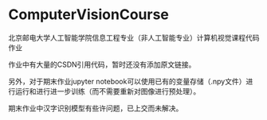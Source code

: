 # ComputerVisionCourse
北京邮电大学人工智能学院信息工程专业（非人工智能专业）计算机视觉课程代码作业

作业中有大量的CSDN引用代码，暂时还没有添加原文链接。

另外，对于期末作业jupyter notebook可以使用已有的变量存储（.npy文件）进行运行和进行进一步训练（而不需要重新对图像进行预处理）。

期末作业中汉字识别模型有些许问题，已上交而未解决。
